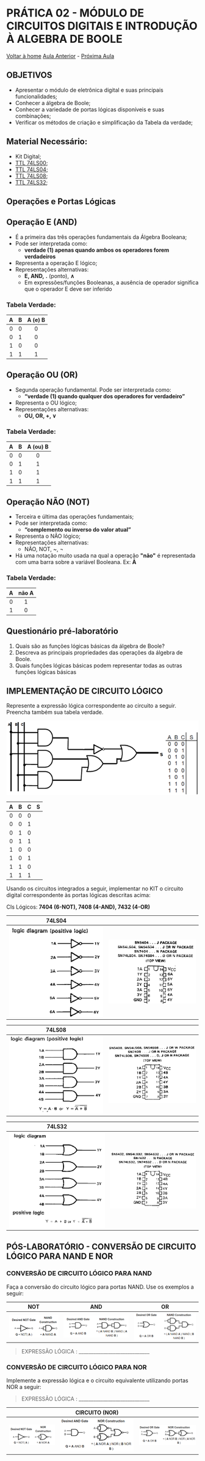 <script>
  MathJax =
  };
  </script>
  <script id="MathJax-script" async src="https://cdn.jsdelivr.net/npm/mathjax@3/es5/tex-chtml.js"></script>

   <script src="https://cdn.jsdelivr.net/npm/mermaid@8.4.0/dist/mermaid.min.js"></script>
 <script>mermaid.initialize({startOnLoad:true});</script>


# PRÁTICA 02 - MÓDULO DE CIRCUITOS DIGITAIS E INTRODUÇÃO À ALGEBRA DE BOOLE

[Voltar à home](../)
[Aula Anterior](./pr01.md) - [Próxima Aula](./pr03.md)

## OBJETIVOS

- Apresentar o módulo de eletrônica digital e suas principais funcionalidades;
- Conhecer a álgebra de Boole;
- Conhecer a variedade de portas lógicas disponı́veis e suas combinações;
- Verificar os métodos de criação e simplificação da Tabela da verdade;

## Material Necessário:

- Kit Digital;
- [TTL 74LS00](../assets/datasheets/SN74HC00N.pdf);
- [TTL 74LS04](../assets/datasheets/SN74HC04N.pdf);
- [TTL 74LS08](../assets/datasheets/SN74HC08N.pdf);
- [TTL 74LS32](../assets/datasheets/SN74HC32N.pdf);

## Operações e Portas Lógicas

## Operação E (AND)

- É a primeira das três operações fundamentais da Álgebra Booleana;
- Pode ser interpretada como:
	- **verdade (1) apenas quando ambos os
operadores forem verdadeiros**
- Representa a operação E lógico;
- Representações alternativas:
   - **E, AND,** **.** (ponto), **∧**
   - Em expressões/funções Booleanas, a ausência de operador significa que o operador E deve ser inferido

### Tabela Verdade:

| A | B | A (**e**) B|
| :--:| :--: | :--: |
| 0 | 0 | 0 |
| 0 | 1 | 0 |
| 1 | 0 | 0 |
| 1 | 1 | 1 |

## Operação OU (OR)

- Segunda operação fundamental. Pode ser interpretada como:
  - **“verdade (1) quando qualquer dos operadores for verdadeiro”**
- Representa o OU lógico;
- Representações alternativas:
   - **OU, OR, +, ∨**

### Tabela Verdade:

| A | B | A (**ou**) B|
| :--:| :--: | :--: |
| 0 | 0 | 0 |
| 0 | 1 | 1 |
| 1 | 0 | 1 |
| 1 | 1 | 1 |

## Operação NÃO (NOT)

- Terceira e última das operações fundamentais;
- Pode ser interpretada como:
	 - **“complemento ou inverso do valor atual”**
- Representa o NÃO lógico;
- Representações alternativas:
   - NÃO, NOT, ~, ¬
- Há uma notação muito usada na qual a operação **"não"** é representada com uma barra sobre a variável Booleana. Ex: **Ā**



### Tabela Verdade:

| A | **não** A |
| :--:| :--: |
| 0 | 1 |
| 1 | 0 |


## Questionário pré-laboratório

1.  Quais são as funções lógicas básicas da álgebra de Boole?
2.  Descreva as principais propriedades das operações da álgebra de Boole.
3.  Quais funções lógicas básicas podem representar todas as outras funções lógicas básicas

## IMPLEMENTAÇÃO DE CIRCUITO LÓGICO

Represente a expressão lógica correspondente ao circuito a seguir. Preencha também sua tabela verdade.

![](./pr02/media/image4.png)

|A|B|C|S|
|:-:|:-:|:-:|:-:|
|0 |0 |0 |
|0 |0 |1 |
|0 |1 |0 |
|0 |1 |1 |
|1 |0 |0 |
|1 |0 |1 |
|1 |1 |0 |
|1 |1 |1 |

Usando os circuitos integrados a seguir, implementar no KIT o circuito digital correspondente às portas lógicas descritas acima:

CIs Lógicos: **7404 (6-NOT), 7408 (4-AND), 7432 (4-OR)**



  | **74LS04**  | |
  | :-: | :-: |
  | ![](./pr02/media/image12.png)|  ![](./pr02/media/image5.png)|

  | **74LS08** | |
  | :-: | :-: |
  | ![](./pr02/media/image13.png) | ![](./pr02/media/image6.png) |

  | **74LS32** | |
  | :-: | :-: |
  | ![](./pr02/media/image7.png) | ![](./pr02/media/image10.png) |


## PÓS-LABORATÓRIO - CONVERSÃO DE CIRCUITO LÓGICO PARA NAND E NOR
### CONVERSÃO DE CIRCUITO LÓGICO PARA NAND

Faça a conversão do circuito lógico para portas NAND. Use os exemplos a seguir:

| **NOT** | **AND**| **OR** |
| :-: |  :-: | :-: |
| ![](./pr02/media/image9.png)| ![](./pr02/media/image11.png)| ![](./pr02/media/image1.png)|

> EXPRESSÃO LÓGICA : _____________________________

### CONVERSÃO DE CIRCUITO LÓGICO PARA NOR

Implemente a expressão lógica e o circuito equivalente utilizando portas NOR a seguir:

> EXPRESSÃO LÓGICA : _____________________________

| | CIRCUITO (NOR) | |
| :-: |  :-: | :-: |
| ![](./pr02/media/image14.png) | ![](./pr02/media/image2.png) | ![](./pr02/media/image15.png) |    
